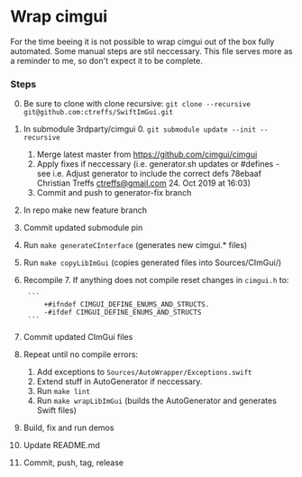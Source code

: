 # Wrap cimgui

For the time beeing it is not possible to wrap cimgui out of the box fully automated.
Some manual steps are stil neccessary.
This file serves more as a reminder to me, so don't expect it to be complete.

### Steps

0. Be sure to clone with clone recursive: `git clone --recursive git@github.com:ctreffs/SwiftImGui.git`
1. In submodule 3rdparty/cimgui
	0. `git submodule update --init --recursive` 
	1. Merge latest master from <https://github.com/cimgui/cimgui>
	2. Apply fixes if neccessary (i.e. generator.sh updates or #defines - see i.e. Adjust generator to include the correct defs	78ebaaf	Christian Treffs <ctreffs@gmail.com>	24. Oct 2019 at 16:03)
	3. Commit and push to generator-fix branch
2. In repo make new feature branch
3. Commit updated submodule pin
4. Run `make generateCInterface` (generates new cimgui.* files)
5. Run `make copyLibImGui` (copies generated files into Sources/CImGui/)
6. Recompile
	7. If anything does not compile reset changes in `cimgui.h` to:

		``` 
			+#ifndef CIMGUI_DEFINE_ENUMS_AND_STRUCTS.
			-#ifdef CIMGUI_DEFINE_ENUMS_AND_STRUCTS
		```

6. Commit updated CImGui files
7. Repeat until no compile errors:
	1. Add exceptions to `Sources/AutoWrapper/Exceptions.swift`
	2. Extend stuff in AutoGenerator if neccessary.
	3. Run `make lint`
	4. Run `make wrapLibImGui` (builds the AutoGenerator and generates Swift files)
8. Build, fix and run demos
9. Update README.md
10. Commit, push, tag, release 
